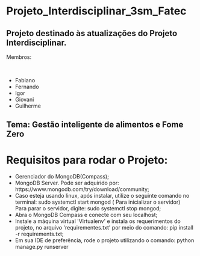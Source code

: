 # Projeto_Interdisciplinar_3sm_Fatec

## Projeto destinado às atualizações do Projeto Interdisciplinar.

<p>Membros: </p> <br>

<ul>
  <li>
    Fabiano
  </li>
  <li>
    Fernando
  </li>
  <li>
    Igor
  </li>
  <li>
    Giovani
  </li>
  <li>
    Guilherme
  </li>
</ul>

## Tema: Gestão inteligente de alimentos e Fome Zero

<h1>Requisitos para rodar o Projeto:</h1>
<ul>
  <li>
    Gerenciador do MongoDB(Compass);
  </li>
  <li>
    MongoDB Server. Pode ser adquirido por: https://www.mongodb.com/try/download/community;
    
  </li>
  <li>
    Caso esteja usando linux, após instalar, utilize o seguinte comando no terminal: sudo systemctl start mongod ( Para inicializar o servidor)<br>
    Para parar o servidor, digite: sudo systemctl stop mongod;
  </li>
  <li> 
    Abra o MongoDB Compass e conecte com seu localhost;
  </li>
  <li>
    Instale a máquina virtual 'Virtualenv' e instala os requerimentos do projeto, no arquivo 'requirementes.txt' por meio do comando: pip install -r requirements.txt;
  </li>
  <li> 
    Em sua IDE de preferência, rode o projeto utilizando o comando: python manage.py runserver
  </li>
</ul>
